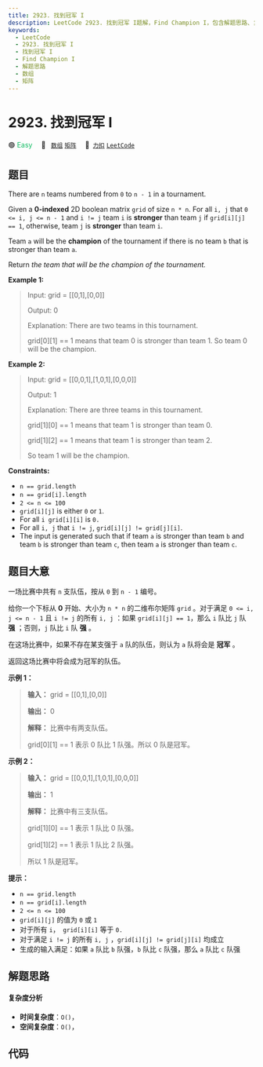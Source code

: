 ```yaml
---
title: 2923. 找到冠军 I
description: LeetCode 2923. 找到冠军 I题解，Find Champion I，包含解题思路、复杂度分析以及完整的 JavaScript 代码实现。
keywords:
  - LeetCode
  - 2923. 找到冠军 I
  - 找到冠军 I
  - Find Champion I
  - 解题思路
  - 数组
  - 矩阵
---
```


# 2923. 找到冠军 I

🟢 <font color=#15bd66>Easy</font>&emsp; 🔖&ensp; [`数组`](/tag/array.md) [`矩阵`](/tag/matrix.md)&emsp; 🔗&ensp;[`力扣`](https://leetcode.cn/problems/find-champion-i) [`LeetCode`](https://leetcode.com/problems/find-champion-i)

## 题目

There are `n` teams numbered from `0` to `n - 1` in a tournament.

Given a **0-indexed** 2D boolean matrix `grid` of size `n * n`. For all `i, j`
that `0 <= i, j <= n - 1` and `i != j` team `i` is **stronger** than team `j`
if `grid[i][j] == 1`, otherwise, team `j` is **stronger** than team `i`.

Team `a` will be the **champion** of the tournament if there is no team `b`
that is stronger than team `a`.

Return _the team that will be the champion of the tournament._



**Example 1:**

> Input: grid = [[0,1],[0,0]]
> 
> Output: 0
> 
> Explanation: There are two teams in this tournament.
> 
> grid[0][1] == 1 means that team 0 is stronger than team 1. So team 0 will be the champion.

**Example 2:**

> Input: grid = [[0,0,1],[1,0,1],[0,0,0]]
> 
> Output: 1
> 
> Explanation: There are three teams in this tournament.
> 
> grid[1][0] == 1 means that team 1 is stronger than team 0.
> 
> grid[1][2] == 1 means that team 1 is stronger than team 2.
> 
> So team 1 will be the champion.

**Constraints:**

  * `n == grid.length`
  * `n == grid[i].length`
  * `2 <= n <= 100`
  * `grid[i][j]` is either `0` or `1`.
  * For all `i grid[i][i]` is `0.`
  * For all `i, j` that `i != j`, `grid[i][j] != grid[j][i]`.
  * The input is generated such that if team `a` is stronger than team `b` and team `b` is stronger than team `c`, then team `a` is stronger than team `c`.


## 题目大意

一场比赛中共有 `n` 支队伍，按从 `0` 到  `n - 1` 编号。

给你一个下标从 **0** 开始、大小为 `n * n` 的二维布尔矩阵 `grid` 。对于满足 `0 <= i, j <= n - 1` 且 `i !=
j` 的所有 `i, j` ：如果 `grid[i][j] == 1`，那么 `i` 队比 `j` 队 **强** ；否则，`j` 队比 `i` 队
**强** 。

在这场比赛中，如果不存在某支强于 `a` 队的队伍，则认为 `a` 队将会是 **冠军** 。

返回这场比赛中将会成为冠军的队伍。



**示例 1：**

> 
> 
> 
> 
> 
> **输入：** grid = [[0,1],[0,0]]
> 
> **输出：** 0
> 
> **解释：** 比赛中有两支队伍。
> 
> grid[0][1] == 1 表示 0 队比 1 队强。所以 0 队是冠军。
> 
> 

**示例 2：**

> 
> 
> 
> 
> 
> **输入：** grid = [[0,0,1],[1,0,1],[0,0,0]]
> 
> **输出：** 1
> 
> **解释：** 比赛中有三支队伍。
> 
> grid[1][0] == 1 表示 1 队比 0 队强。
> 
> grid[1][2] == 1 表示 1 队比 2 队强。
> 
> 所以 1 队是冠军。
> 
> 



**提示：**

  * `n == grid.length`
  * `n == grid[i].length`
  * `2 <= n <= 100`
  * `grid[i][j]` 的值为 `0` 或 `1`
  * 对于所有 `i`，` grid[i][i]` 等于 `0.`
  * 对于满足 `i != j` 的所有 `i, j` ，`grid[i][j] != grid[j][i]` 均成立
  * 生成的输入满足：如果 `a` 队比 `b` 队强，`b` 队比 `c` 队强，那么 `a` 队比 `c` 队强


## 解题思路

#### 复杂度分析

- **时间复杂度**：`O()`，
- **空间复杂度**：`O()`，

## 代码

```javascript

```